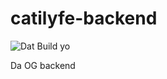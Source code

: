 # catilyfe-backend
![Dat Build yo](https://travis-ci.org/deuxmoto/catilyfe-backend.svg?branch=peter%2FchangeUTs)

Da OG backend
